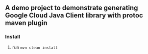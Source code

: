 ## A demo project to demonstrate generating Google Cloud Java Client library with protoc maven plugin
### Install
1. run `mvn clean install`